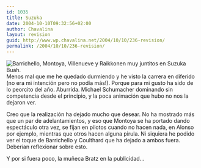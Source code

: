 ```yaml
---
id: 1035
title: Suzuka
date: 2004-10-10T09:32:56+02:00
author: Chavalina
layout: revision
guid: http://www.wp.chavalina.net/2004/10/10/236-revision/
permalink: /2004/10/10/236-revision/
---
```

<img class="imgizqda" src="http://www.chavalina.net/imagenes/fotos/suzuka.jpg" alt="Barrichello, Montoya, Villenueve y Raikkonen muy juntitos en Suzuka" /> Buah.  
Menos mal que me he quedado durmiendo y he visto la carrera en diferido (no era mi intención pero no podía más!). Porque para mi gusto ha sido de lo peorcito del año. Aburrida. Michael Schumacher dominando sin competencia desde el principio, y la poca animación que hubo no nos la dejaron ver.

Creo que la realización ha dejado mucho que desear. No ha mostrado más que un par de adelantamientos, y eso que Montoya se ha portado dando espectáculo otra vez, se fijan en pilotos cuando no hacen nada, en Alonso por ejemplo, mientras que otros hacen alguna pirula. Ni siquiera he podido ver el toque de Barrichello y Coulthard que ha dejado a ambos fuera. Deberían reflexionar sobre esto.

Y por si fuera poco, la muñeca Bratz en la publicidad…